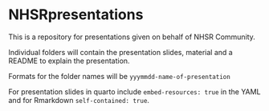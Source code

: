 
# NHSRpresentations

<!-- badges: start -->
<!-- badges: end -->

This is a repository for presentations given on behalf of NHSR Community.

Individual folders will contain the presentation slides, material and a README
to explain the presentation.

Formats for the folder names will be `yyymmdd-name-of-presentation`

For presentation slides in quarto include `embed-resources: true` in the YAML and
for Rmarkdown `self-contained: true`.
